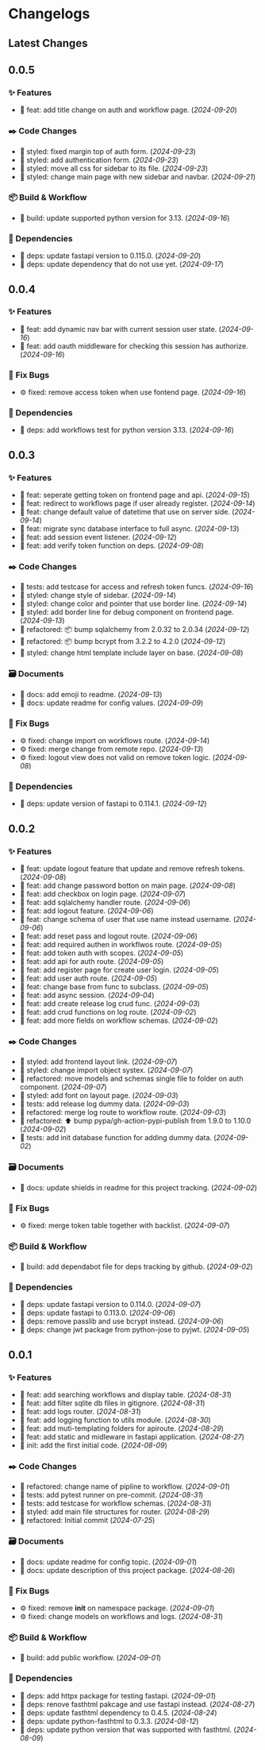 # Changelogs

## Latest Changes

## 0.0.5

### :sparkles: Features

- :dart: feat: add title change on auth and workflow page. (_2024-09-20_)

### :black_nib: Code Changes

- :art: styled: fixed margin top of auth form. (_2024-09-23_)
- :art: styled: add authentication form. (_2024-09-23_)
- :art: styled: move all css for sidebar to its file. (_2024-09-23_)
- :art: styled: change main page with new sidebar and navbar. (_2024-09-21_)

### :package: Build & Workflow

- :toolbox: build: update supported python version for 3.13. (_2024-09-16_)

### :postbox: Dependencies

- :pushpin: deps: update fastapi version to 0.115.0. (_2024-09-20_)
- :pushpin: deps: update dependency that do not use yet. (_2024-09-17_)

## 0.0.4

### :sparkles: Features

- :dart: feat: add dynamic nav bar with current session user state. (_2024-09-16_)
- :dart: feat: add oauth middleware for checking this session has authorize. (_2024-09-16_)

### :bug: Fix Bugs

- :gear: fixed: remove access token when use fontend page. (_2024-09-16_)

### :postbox: Dependencies

- :pushpin: deps: add workflows test for python version 3.13. (_2024-09-16_)

## 0.0.3

### :sparkles: Features

- :dart: feat: seperate getting token on frontend page and api. (_2024-09-15_)
- :dart: feat: redirect to workflows page if user already register. (_2024-09-14_)
- :dart: feat: change default value of datetime that use on server side. (_2024-09-14_)
- :dart: feat: migrate sync database interface to full async. (_2024-09-13_)
- :dart: feat: add session event listener. (_2024-09-12_)
- :dart: feat: add verify token function on deps. (_2024-09-08_)

### :black_nib: Code Changes

- :test_tube: tests: add testcase for access and refresh token funcs. (_2024-09-16_)
- :art: styled: change style of sidebar. (_2024-09-14_)
- :art: styled: change color and pointer that use border line. (_2024-09-14_)
- :art: styled: add border line for debug component on frontend page. (_2024-09-13_)
- :construction: refactored: 📦 bump sqlalchemy from 2.0.32 to 2.0.34 (_2024-09-12_)
- :construction: refactored: 📦 bump bcrypt from 3.2.2 to 4.2.0 (_2024-09-12_)
- :art: styled: change html template include layer on base. (_2024-09-08_)

### :card_file_box: Documents

- :page_facing_up: docs: add emoji to readme. (_2024-09-13_)
- :page_facing_up: docs: update readme for config values. (_2024-09-09_)

### :bug: Fix Bugs

- :gear: fixed: change import on workflows route. (_2024-09-14_)
- :gear: fixed: merge change from remote repo. (_2024-09-13_)
- :gear: fixed: logout view does not valid on remove token logic. (_2024-09-08_)

### :postbox: Dependencies

- :pushpin: deps: update version of fastapi to 0.114.1. (_2024-09-12_)

## 0.0.2

### :sparkles: Features

- :dart: feat: update logout feature that update and remove refresh tokens. (_2024-09-08_)
- :dart: feat: add change password botton on main page. (_2024-09-08_)
- :dart: feat: add checkbox on login page. (_2024-09-07_)
- :dart: feat: add sqlalchemy handler route. (_2024-09-06_)
- :dart: feat: add logout feature. (_2024-09-06_)
- :dart: feat: change schema of user that use name instead username. (_2024-09-06_)
- :dart: feat: add reset pass and logout route. (_2024-09-06_)
- :dart: feat: add required authen in workflwos route. (_2024-09-05_)
- :dart: feat: add token auth with scopes. (_2024-09-05_)
- :dart: feat: add api for auth route. (_2024-09-05_)
- :dart: feat: add register page for create user login. (_2024-09-05_)
- :dart: feat: add user auth route. (_2024-09-05_)
- :dart: feat: change base from func to subclass. (_2024-09-05_)
- :dart: feat: add async session. (_2024-09-04_)
- :dart: feat: add create release log crud func. (_2024-09-03_)
- :dart: feat: add crud functions on log route. (_2024-09-02_)
- :dart: feat: add more fields on workflow schemas. (_2024-09-02_)

### :black_nib: Code Changes

- :art: styled: add frontend layout link. (_2024-09-07_)
- :art: styled: change import object systex. (_2024-09-07_)
- :construction: refactored: move models and schemas single file to folder on auth component. (_2024-09-07_)
- :art: styled: add font on layout page. (_2024-09-03_)
- :test_tube: tests: add release log dummy data. (_2024-09-03_)
- :construction: refactored: merge log route to workflow route. (_2024-09-03_)
- :construction: refactored: ⬆ bump pypa/gh-action-pypi-publish from 1.9.0 to 1.10.0 (_2024-09-02_)
- :test_tube: tests: add init database function for adding dummy data. (_2024-09-02_)

### :card_file_box: Documents

- :page_facing_up: docs: update shields in readme for this project tracking. (_2024-09-02_)

### :bug: Fix Bugs

- :gear: fixed: merge token table together with backlist. (_2024-09-07_)

### :package: Build & Workflow

- :toolbox: build: add dependabot file for deps tracking by github. (_2024-09-02_)

### :postbox: Dependencies

- :pushpin: deps: update fastapi version to 0.114.0. (_2024-09-07_)
- :pushpin: deps: update fastapi to 0.113.0. (_2024-09-06_)
- :pushpin: deps: remove passlib and use bcrypt instead. (_2024-09-06_)
- :pushpin: deps: change jwt package from python-jose to pyjwt. (_2024-09-05_)

## 0.0.1

### :sparkles: Features

- :dart: feat: add searching workflows and display table. (_2024-08-31_)
- :dart: feat: add filter sqlite db files in gitignore. (_2024-08-31_)
- :dart: feat: add logs router. (_2024-08-31_)
- :dart: feat: add logging function to utils module. (_2024-08-30_)
- :dart: feat: add muti-templating folders for apiroute. (_2024-08-29_)
- :dart: feat: add static and midleware in fastapi application. (_2024-08-27_)
- :tada: init: add the first initial code. (_2024-08-09_)

### :black_nib: Code Changes

- :construction: refactored: change name of pipline to workflow. (_2024-09-01_)
- :test_tube: tests: add pytest runner on pre-commit. (_2024-08-31_)
- :test_tube: tests: add testcase for workflow schemas. (_2024-08-31_)
- :art: styled: add main file structures for router. (_2024-08-29_)
- :construction: refactored: Initial commit (_2024-07-25_)

### :card_file_box: Documents

- :page_facing_up: docs: update readme for config topic. (_2024-09-01_)
- :page_facing_up: docs: update description of this project package. (_2024-08-26_)

### :bug: Fix Bugs

- :gear: fixed: remove __init__ on namespace package. (_2024-09-01_)
- :gear: fixed: change models on workflows and logs. (_2024-08-31_)

### :package: Build & Workflow

- :toolbox: build: add public workflow. (_2024-09-01_)

### :postbox: Dependencies

- :pushpin: deps: add httpx package for testing fastapi. (_2024-09-01_)
- :pushpin: deps: renove fasthtml pakcage and use fastapi instead. (_2024-08-27_)
- :pushpin: deps: update fasthtml dependency to 0.4.5. (_2024-08-24_)
- :pushpin: deps: update python-fasthtml to 0.3.3. (_2024-08-12_)
- :pushpin: deps: update python version that was supported with fasthtml. (_2024-08-09_)

